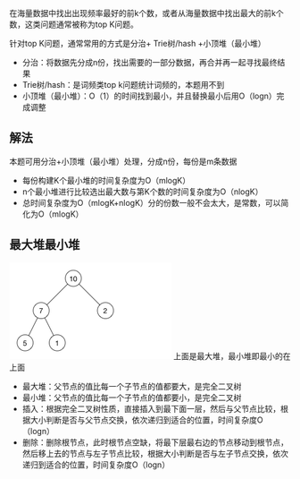 在海量数据中找出出现频率最好的前k个数，或者从海量数据中找出最大的前k个数，这类问题通常被称为top K问题。

针对top K问题，通常常用的方式是分治+ Trie树/hash +小顶堆（最小堆）

- 分治：将数据先分成n份，找出需要的一部分数据，再合并再一起寻找最终结果
- Trie树/hash：是词频类top k问题统计词频的，本题用不到
- 小顶堆（最小堆）：O（1）的时间找到最小，并且替换最小后用O（logn）完成调整

## 解法

本题可用分治+小顶堆（最小堆）处理，分成n份，每份是m条数据

- 每份构建K个最小堆的时间复杂度为O（mlogK）
- n个最小堆进行比较选出最大数与第K个数的时间复杂度为O（nlogK）
- 总时间复杂度为O（mlogK+nlogK）分的份数一般不会太大，是常数，可以简化为O（mlogK）

## 最大堆最小堆

![最大堆](最大堆.png)
上面是最大堆，最小堆即最小的在上面

- 最大堆：父节点的值比每一个子节点的值都要大，是完全二叉树
- 最小堆：父节点的值比每一个子节点的值都要小，是完全二叉树
- 插入：根据完全二叉树性质，直接插入到最下面一层，然后与父节点比较，根据大小判断是否与父节点交换，依次递归到适合的位置，时间复杂度O（logn）
- 删除：删除根节点，此时根节点空缺，将最下层最右边的节点移动到根节点，然后移上去的节点与左子节点比较，根据大小判断是否与左子节点交换，依次递归到适合的位置，时间复杂度O（logn）